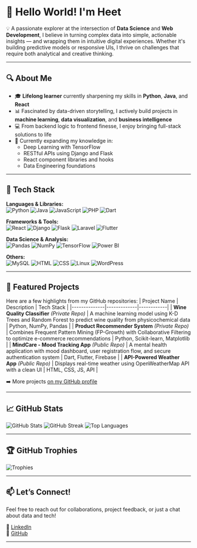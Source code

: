 # 👋 Hello World! I'm Heet

💡 A passionate explorer at the intersection of **Data Science** and **Web Development**, I believe in turning complex data into simple, actionable insights — and wrapping them in intuitive digital experiences. Whether it's building predictive models or responsive UIs, I thrive on challenges that require both analytical and creative thinking.

---

## 🔍 About Me

- 🎓 **Lifelong learner** currently sharpening my skills in **Python**, **Java**, and **React**
- 📊 Fascinated by data-driven storytelling, I actively build projects in **machine learning**, **data visualization**, and **business intelligence**
- 💻 From backend logic to frontend finesse, I enjoy bringing full-stack solutions to life
- 🌱 Currently expanding my knowledge in:
  - Deep Learning with TensorFlow
  - RESTful APIs using Django and Flask
  - React component libraries and hooks
  - Data Engineering foundations

---

## 🚀 Tech Stack
**Languages & Libraries:**  
![Python](https://img.shields.io/badge/python-3670A0?style=for-the-badge&logo=python&logoColor=ffdd54)
![Java](https://img.shields.io/badge/Java-ED8B00?style=for-the-badge&logo=java&logoColor=white)
![JavaScript](https://img.shields.io/badge/JavaScript-F7DF1E?style=for-the-badge&logo=javascript&logoColor=black)
![PHP](https://img.shields.io/badge/PHP-777BB4?style=for-the-badge&logo=php&logoColor=white)
![Dart](https://img.shields.io/badge/dart-%230175C2.svg?style=for-the-badge&logo=dart&logoColor=white)

**Frameworks & Tools:**  
![React](https://img.shields.io/badge/React-20232A?style=for-the-badge&logo=react&logoColor=61DAFB)
![Django](https://img.shields.io/badge/django-%23092E20.svg?style=for-the-badge&logo=django&logoColor=white)
![Flask](https://img.shields.io/badge/flask-%23000.svg?style=for-the-badge&logo=flask&logoColor=white)
![Laravel](https://img.shields.io/badge/Laravel-FF2D20?style=for-the-badge&logo=laravel&logoColor=white)
![Flutter](https://img.shields.io/badge/Flutter-%2302569B.svg?style=for-the-badge&logo=Flutter&logoColor=white)

**Data Science & Analysis:**  
![Pandas](https://img.shields.io/badge/pandas-%23150458.svg?style=for-the-badge&logo=pandas&logoColor=white)
![NumPy](https://img.shields.io/badge/numpy-%23013243.svg?style=for-the-badge&logo=numpy&logoColor=white)
![TensorFlow](https://img.shields.io/badge/TensorFlow-%23FF6F00.svg?style=for-the-badge&logo=TensorFlow&logoColor=white)
![Power BI](https://img.shields.io/badge/PowerBI-F2C811?style=for-the-badge&logo=powerbi&logoColor=black)

**Others:**  
![MySQL](https://img.shields.io/badge/mysql-%2300f.svg?style=for-the-badge&logo=mysql&logoColor=white)
![HTML](https://img.shields.io/badge/HTML5-E34F26?style=for-the-badge&logo=html5&logoColor=white)
![CSS](https://img.shields.io/badge/CSS3-1572B6?style=for-the-badge&logo=css3&logoColor=white)
![Linux](https://img.shields.io/badge/Linux-FCC624?style=for-the-badge&logo=linux&logoColor=black)
![WordPress](https://img.shields.io/badge/WordPress-21759B?style=for-the-badge&logo=wordpress&logoColor=white)

---

## 📁 Featured Projects

Here are a few highlights from my GitHub repositories:
| Project Name | Description | Tech Stack |
|--------------|-------------|------------|
| **Wine Quality Classifier** *(Private Repo)* | A machine learning model using K-D Trees and Random Forest to predict wine quality from physicochemical data | Python, NumPy, Pandas |
| **Product Recommender System** *(Private Repo)* | Combines Frequent Pattern Mining (FP-Growth) with Collaborative Filtering to optimize e-commerce recommendations | Python, Scikit-learn, Matplotlib |
| **MindCare - Mood Tracking App** *(Public Repo)* | A mental health application with mood dashboard, user registration flow, and secure authentication system | Dart, Flutter, Firebase |
| **API-Powered Weather App** *(Public Repo)* | Displays real-time weather using OpenWeatherMap API with a clean UI | HTML, CSS, JS, API |
<!-- | **Personal Portfolio Website** | A responsive personal site built with React showcasing my skills and blog posts | React, CSS, JavaScript | -->


➡️ More projects [on my GitHub profile](https://github.com/heet579)

---

## 📈 GitHub Stats

![GitHub Stats](https://github-readme-stats.vercel.app/api?username=heet579&theme=radical&hide_border=true&count_private=true)
![GitHub Streak](https://github-readme-streak-stats.herokuapp.com?user=heet579&theme=radical&hide_border=true)
![Top Languages](https://github-readme-stats.vercel.app/api/top-langs/?username=heet579&layout=compact&theme=radical&hide_border=true)

---

## 🏆 GitHub Trophies

![Trophies](https://github-profile-trophy.vercel.app/?username=heet579&theme=nord&no-frame=true&no-bg=true&margin-w=4)

---

## 📫 Let’s Connect!

Feel free to reach out for collaborations, project feedback, or just a chat about data and tech!

  
<!--🔗 [Portfolio Website](#)  
📧 Email: your.email@example.com -->
💼 [LinkedIn](https://www.linkedin.com/in/yourusername)  
🐙 [GitHub](https://github.com/heet579)

---

  
<!--![Visitor Count](https://visitcount.itsvg.in/api?id=heet579&icon=5&color=6) -->


